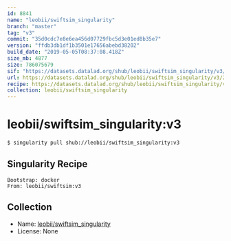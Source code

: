 ```yaml
---
id: 8841
name: "leobii/swiftsim_singularity"
branch: "master"
tag: "v3"
commit: "35d0cdc7e8e6ea456d07729fbc5d3e01ed8b35e7"
version: "ffdb3db1df1b3501e17656abebd38202"
build_date: "2019-05-05T08:37:08.418Z"
size_mb: 4877
size: 786075679
sif: "https://datasets.datalad.org/shub/leobii/swiftsim_singularity/v3/2019-05-05-35d0cdc7-ffdb3db1/ffdb3db1df1b3501e17656abebd38202.simg"
url: https://datasets.datalad.org/shub/leobii/swiftsim_singularity/v3/2019-05-05-35d0cdc7-ffdb3db1/
recipe: https://datasets.datalad.org/shub/leobii/swiftsim_singularity/v3/2019-05-05-35d0cdc7-ffdb3db1/Singularity
collection: leobii/swiftsim_singularity
---
```


# leobii/swiftsim_singularity:v3

```bash
$ singularity pull shub://leobii/swiftsim_singularity:v3
```

## Singularity Recipe

```singularity
Bootstrap: docker
From: leobii/swiftsim:v3
```

## Collection

 - Name: [leobii/swiftsim_singularity](https://github.com/leobii/swiftsim_singularity)
 - License: None

